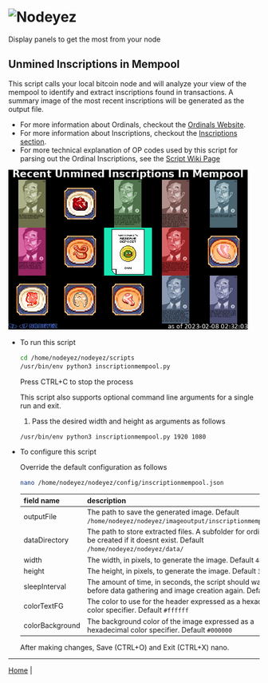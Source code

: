 # ![Nodeyez](../images/nodeyez.svg)
Display panels to get the most from your node

## Unmined Inscriptions in Mempool

This script calls your local bitcoin node and will analyze your view of the mempool to
identify and extract inscriptions found in transactions.  A summary image of the most
recent inscriptions will be generated as the output file.

- For more information about Ordinals, checkout the [Ordinals Website](https://docs.ordinals.com/).
- For more information about Inscriptions, checkout the [Inscriptions section](https://docs.ordinals.com/inscriptions.html).
- For more technical explanation of OP codes used by this script for parsing out the Ordinal Inscriptions, see the [Script Wiki Page](https://en.bitcoin.it/wiki/Script)

![sample inscription mempool](../images/inscriptionmempool.png)

* To run this script

   ```sh
   cd /home/nodeyez/nodeyez/scripts
   /usr/bin/env python3 inscriptionmempool.py
   ```

   Press CTRL+C to stop the process

   This script also supports optional command line arguments for a single run and exit.

   1. Pass the desired width and height as arguments as follows

   ```sh
   /usr/bin/env python3 inscriptionmempool.py 1920 1080
   ```


* To configure this script

   Override the default configuration as follows

   ```sh
   nano /home/nodeyez/nodeyez/config/inscriptionmempool.json
   ```

   | field name | description |
   | --- | --- |
   | outputFile | The path to save the generated image. Default `/home/nodeyez/nodeyez/imageoutput/inscriptionmempool.png` |
   | dataDirectory | The path to store extracted files. A subfolder for ordinals will be created if it doesnt exist. Default `/home/nodeyez/nodeyez/data/` |
   | width | The width, in pixels, to generate the image. Default `480` |
   | height | The height, in pixels, to generate the image. Default `320` |
   | sleepInterval | The amount of time, in seconds, the script should wait before data gathering and image creation again. Default `10` |
   | colorTextFG | The color to use for the header expressed as a hexadecimal color specifier. Default `#ffffff` |
   | colorBackground | The background color of the image expressed as a hexadecimal color specifier. Default `#000000` |

   After making changes, Save (CTRL+O) and Exit (CTRL+X) nano.


---

[Home](../README.md) | 

